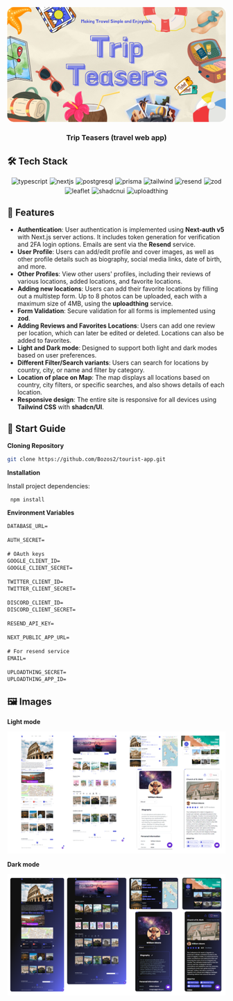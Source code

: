 <div align="center">
<img src="./public/opengraph-image.png" alt="icon" style="border-radius: 15px;"/>

<h3 align="center">Trip Teasers (travel web app)</h3>

</div>

## 🛠️ Tech Stack

<div align="center" style="display: flex; flex-wrap: wrap; justify-content: center; gap: 5px;">
<img src="https://img.shields.io/badge/-Typescript-black?style=for-the-badge&logo=typescript&logoColor=white&color=2F74C0" alt="typescript" />
<img src="https://img.shields.io/badge/-Next_Js-black?style=for-the-badge&logo=nextdotjs&logoColor=white&color=000000" alt="nextjs" />
<img src="https://img.shields.io/badge/-PostgreSQL-black?style=for-the-badge&logo=PostgreSQL&logoColor=white&color=336791" alt="postgresql" />
<img src="https://img.shields.io/badge/-Prisma-black?style=for-the-badge&logo=prisma&logoColor=white&color=5A67D8" alt="prisma" />
<img src="https://img.shields.io/badge/-Tailwind_CSS-black?style=for-the-badge&logo=tailwindcss&logoColor=white&color=38BDF8" alt="tailwind" />
<img src="https://img.shields.io/badge/-Resend-black?style=for-the-badge&logo=resend&logoColor=white&color=000000" alt="resend" />
<img src="https://img.shields.io/badge/-Zod-black?style=for-the-badge&logo=zod&logoColor=white&color=3068B7" alt="zod" />
<img src="https://img.shields.io/badge/-Leaflet-black?style=for-the-badge&logo=leaflet&logoColor=white&color=%2393cc28" alt="leaflet" />
<img src="https://img.shields.io/badge/shadcn%2Fui-000000?style=for-the-badge&logo=shadcnui&logoColor=white" alt="shadcnui" />
<img src="https://img.shields.io/badge/-Uploadthing-black?style=for-the-badge&logo=uploadthing&logoColor=white&color=EE4444" alt="uploadthing" />
</div>

## 🧩 Features

- **Authentication**: User authentication is implemented using **Next-auth v5** with Next.js server actions. It includes token generation for verification and 2FA login options. Emails are sent via the **Resend** service.
- **User Profile**: Users can add/edit profile and cover images, as well as other profile details such as biography, social media links, date of birth, and more.
- **Other Profiles**: View other users' profiles, including their reviews of various locations, added locations, and favorite locations.
- **Adding new locations**: Users can add their favorite locations by filling out a multistep form. Up to 8 photos can be uploaded, each with a maximum size of 4MB, using the **uploadthing** service.
- **Form Validation**: Secure validation for all forms is implemented using **zod**.
- **Adding Reviews and Favorites Locations**: Users can add one review per location, which can later be edited or deleted. Locations can also be added to favorites.
- **Light and Dark mode**: Designed to support both light and dark modes based on user preferences.
- **Different Filter/Search variants**: Users can search for locations by country, city, or name and filter by category.
- **Location of place on Map**: The map displays all locations based on country, city filters, or specific searches, and also shows details of each location.
- **Responsive design**: The entire site is responsive for all devices using **Tailwind CSS** with **shadcn/UI**.

## 💾 Start Guide

**Cloning Repository**

```bash
git clone https://github.com/Bozos2/tourist-app.git
```

**Installation**

Install project dependencies:

```bash
 npm install
```

**Environment Variables**

```env
DATABASE_URL=

AUTH_SECRET=

# OAuth keys
GOOGLE_CLIENT_ID=
GOOGLE_CLIENT_SECRET=

TWITTER_CLIENT_ID=
TWITTER_CLIENT_SECRET=

DISCORD_CLIENT_ID=
DISCORD_CLIENT_SECRET=

RESEND_API_KEY=

NEXT_PUBLIC_APP_URL=

# For resend service
EMAIL=

UPLOADTHING_SECRET=
UPLOADTHING_APP_ID=
```

## 🖼️ Images

**Light mode**

![Lightmode](./public/light-mode.png)

**Dark mode**

![Darkmode](./public/dark-mode.png)
